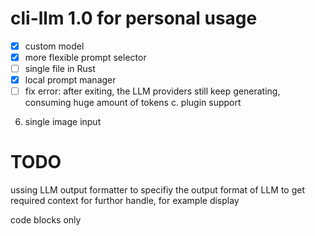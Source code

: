 # cli-llm 1.0 for personal usage

- [x] custom model
- [x] more flexible prompt selector
- [ ] single file in Rust
- [x] local prompt manager
- [ ] fix error: after exiting, the LLM providers still keep generating, consuming huge amount of tokens
c. plugin support
6. single image input


# TODO


ussing LLM output formatter to specifiy the output format of LLM to get required context for furthor handle, for example display 
 
code blocks only


